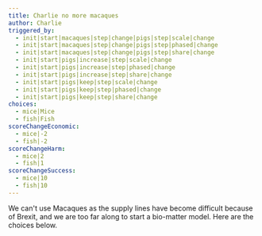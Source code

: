```yaml
---
title: Charlie no more macaques
author: Charlie
triggered_by:
  - init|start|macaques|step|change|pigs|step|scale|change
  - init|start|macaques|step|change|pigs|step|phased|change
  - init|start|macaques|step|change|pigs|step|share|change
  - init|start|pigs|increase|step|scale|change
  - init|start|pigs|increase|step|phased|change
  - init|start|pigs|increase|step|share|change
  - init|start|pigs|keep|step|scale|change
  - init|start|pigs|keep|step|phased|change
  - init|start|pigs|keep|step|share|change
choices:
  - mice|Mice
  - fish|Fish
scoreChangeEconomic:
  - mice|-2
  - fish|-2
scoreChangeHarm:
  - mice|2
  - fish|1
scoreChangeSuccess:
  - mice|10
  - fish|10
---
```

We can't use Macaques as the supply lines have become difficult because of Brexit, and we are too far along to start a bio-matter model. Here are the choices below.
